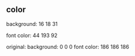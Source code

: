 ## color
background: 16 18 31

font color: 44 193 92



original: 
background: 0 0 0 
font color: 186 186 186 

